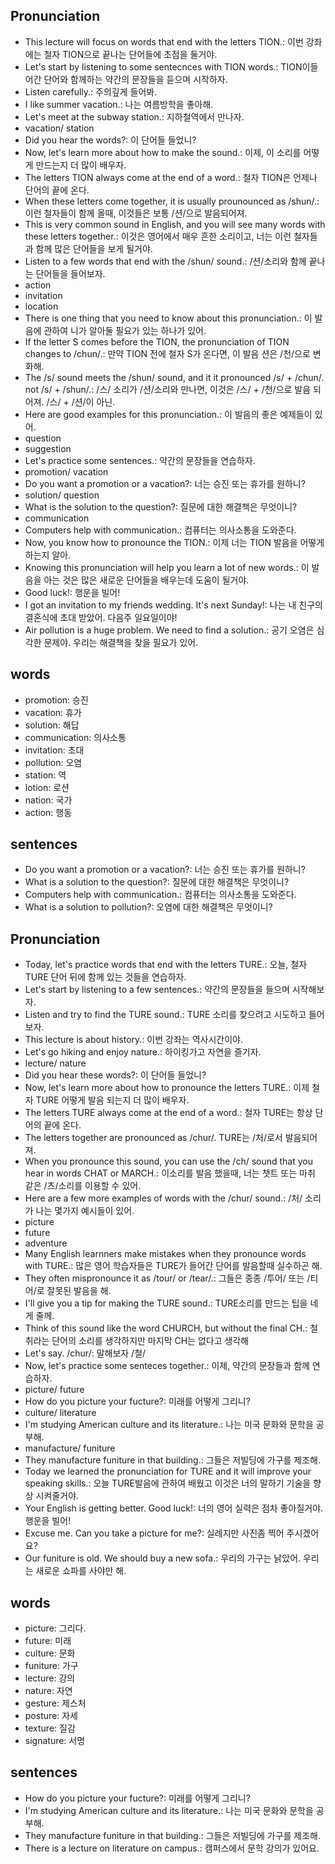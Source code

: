 ## Pronunciation
- This lecture will focus on words that end with the letters TION.: 이번 강좌에는 철자 TION으로 끝나는 단어들에 초점을 둘거야.
- Let's start by listening to some sentecnces with TION words.: TION이들어간 단어와 함께하는 약간의 문장들을 듣으며 시작하자.
- Listen carefully.: 주의깊게 들어봐.
- I like summer vacation.: 나는 여름방학을 좋아해.
- Let's meet at the subway station.: 지하철역에서 만나자.
- vacation/ station
- Did you hear the words?: 이 단어들 들었니?
- Now, let's learn more about how to make the sound.: 이제, 이 소리를 어떻게 만드는지 더 많이 배우자.
- The letters TION always come at the end of a word.: 철자 TION은 언제나 단어의 끝에 온다.
- When these letters come together, it is usually prounounced as /shun/.: 이런 철자들이 함께 올때, 이것들은 보통 /션/으로 발음되어져.
- This is very common sound in English, and you will see many words with these letters together.: 이것은 영어에서 매우 흔한 소리이고, 너는 이런 철자들과 함께 많은 단어들을 보게 될거야.
- Listen to a few words that end with the /shun/ sound.: /션/소리와 함께 끝나는 단어들을 들어보자.
- action
- invitation
- location
- There is one thing that you need to know about this pronunciation.: 이 발음에 관하여 니가 알아둘 필요가 있는 하나가 있어.
- If the letter S comes before the TION, the pronunciation of TION changes to /chun/.: 만약 TION 전에 철자 S가 온다면, 이 발음 션은 /천/으로 변화해.
- The /s/ sound meets the /shun/ sound, and it it pronounced /s/ + /chun/. not /s/ + /shun/.: /스/ 소리가 /션/소리와 만나면, 이것은 /스/ + /천/으로 발음 되어져. /스/ + /션/이 아닌.
- Here are good examples for this pronunciation.: 이 발음의 좋은 예제들이 있어.
- question
- suggestion
- Let's practice some sentences.: 약간의 문장들을 연습하자.
- promotion/ vacation
- Do you want a promotion or a vacation?: 너는 승진 또는 휴가를 원하니?
- solution/ question
- What is the solution to the question?: 질문에 대한 해결책은 무엇이니?
- communication
- Computers help with communication.: 컴퓨터는 의사소통을 도와준다.
- Now, you know how to pronounce the TION.: 이제 너는 TION 발음을 어떻게 하는지 알아.
- Knowing this pronunciation will help you learn a lot of new words.: 이 발음을 아는 것은 많은 새로운 단어들을 배우는데 도움이 될거야.
- Good luck!: 행운을 빌어!
- I got an invitation to my friends wedding. It's next Sunday!: 나는 내 친구의 결혼식에 초대 받았어. 다음주 일요일이야!
- Air pollution is a huge problem. We need to find a solution.: 공기 오염은 심각한 문제야. 우리는 해결책을 찾을 필요가 있어.

## words
- promotion: 승진
- vacation: 휴가
- solution: 해답
- communication: 의사소통
- invitation: 초대
- pollution: 오염
- station: 역
- lotion: 로션
- nation: 국가
- action: 행동

## sentences
- Do you want a promotion or a vacation?: 너는 승진 또는 휴가를 원하니?
- What is a solution to the question?: 질문에 대한 해결책은 무엇이니?
- Computers help with communication.: 컴퓨터는 의사소통을 도와준다.
- What is a solution to pollution?: 오염에 대한 해결책은 무엇이니?

## Pronunciation
- Today, let's practice words that end with the letters TURE.: 오늘, 철자 TURE 단어 뒤에 함께 있는 것들을 연습하자.
- Let's start by listening to a few sentences.: 약간의 문장들을 들으며 시작해보자.
- Listen and try to find the TURE sound.: TURE 소리를 찾으려고 시도하고 들어보자.
- This lecture is about history.: 이번 강좌는 역사시간이야.
- Let's go hiking and enjoy nature.: 하이킹가고 자연을 즐기자.
- lecture/ nature
- Did you hear these words?: 이 단어들 들었니?
- Now, let's learn more about how to pronounce the letters TURE.: 이제 철자 TURE 어떻게 발음 되는지 더 많이 배우자.
- The letters TURE always come at the end of a word.: 철자 TURE는 항상 단어의 끝에 온다.
- The letters together are pronounced as /chur/. TURE는 /처/로서 발음되어져.
- When you pronounce this sound, you can use the /ch/ sound that you hear in words CHAT or MARCH.: 이소리를 발음 했을때, 너는 챗트 또는 마취 같은 /츠/소리를 이용할 수 있어.
- Here are a few more examples of words with the /chur/ sound.: /처/ 소리가 나는 몇가지 예시들이 있어.
- picture
- future
- adventure
- Many English learnners make mistakes when they pronounce words with TURE.: 많은 영어 학습자들은 TURE가 들어간 단어를 발음할때 실수하곤 해.
- They often mispronounce it as /tour/ or /tear/.: 그들은 종종 /투어/ 또는 /티어/로 잘못된 발음을 해.
- I'll give you a tip for making the TURE sound.: TURE소리를 만드는 팁을 네게 줄께.
- Think of this sound like the word CHURCH, but without the final CH.: 철취라는 단어의 소리를 생각하지만 마지막 CH는 없다고 생각해
- Let's say. /chur/: 말해보자 /철/
- Now, let's practice some senteces together.: 이제, 약간의 문장들과 함께 연습하자.
- picture/ future
- How do you picture your fucture?: 미래를 어떻게 그리니?
- culture/ literature
- I'm studying American culture and its literature.: 나는 미국 문화와 문학을 공부해.
- manufacture/ funiture
- They manufacture funiture in that building.: 그들은 저빌딩에 가구를 제조해.
- Today we learned the pronunciation for TURE and it will improve your speaking skills.: 오늘 TURE발음에 관하여 배웠고 이것은 너의 말하기 기술을 향상 시켜줄거야.
- Your English is getting better. Good luck!: 너의 영어 실력은 점차 좋아질거야. 행운을 빌어!
- Excuse me. Can you take a picture for me?: 실례지만 사진좀 찍어 주시겠어요?
- Our funiture is old. We should buy a new sofa.: 우리의 가구는 낡았어. 우리는 새로운 쇼파를 사야만 해.

## words
- picture: 그리다.
- future: 미래
- culture: 문화
- funiture: 가구
- lecture: 강의
- nature: 자연
- gesture: 제스처
- posture: 자세
- texture: 질감
- signature: 서명

## sentences
- How do you picture your fucture?: 미래를 어떻게 그리니?
- I'm studying American culture and its literature.: 나는 미국 문화와 문학을 공부해.
- They manufacture funiture in that building.: 그들은 저빌딩에 가구를 제조해.
- There is a lecture on literature on campus.: 캠퍼스에서 문학 강의가 있어요.

